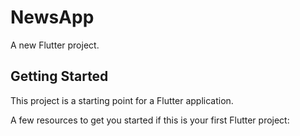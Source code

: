 # NewsApp 

A new Flutter project.

## Getting Started

This project is a starting point for a Flutter application.

A few resources to get you started if this is your first Flutter project:











